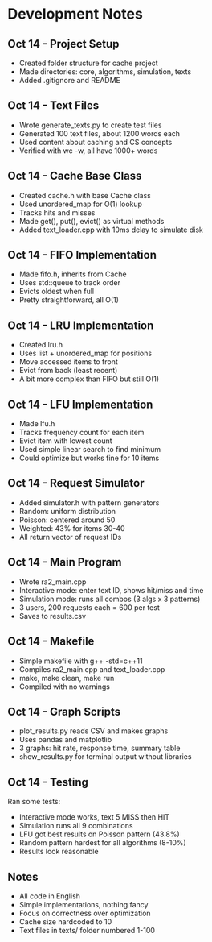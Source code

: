 # Development Notes

## Oct 14 - Project Setup
- Created folder structure for cache project
- Made directories: core, algorithms, simulation, texts
- Added .gitignore and README

## Oct 14 - Text Files
- Wrote generate_texts.py to create test files
- Generated 100 text files, about 1200 words each
- Used content about caching and CS concepts
- Verified with wc -w, all have 1000+ words

## Oct 14 - Cache Base Class
- Created cache.h with base Cache class
- Used unordered_map for O(1) lookup
- Tracks hits and misses
- Made get(), put(), evict() as virtual methods
- Added text_loader.cpp with 10ms delay to simulate disk

## Oct 14 - FIFO Implementation
- Made fifo.h, inherits from Cache
- Uses std::queue to track order
- Evicts oldest when full
- Pretty straightforward, all O(1)

## Oct 14 - LRU Implementation
- Created lru.h
- Uses list + unordered_map for positions
- Move accessed items to front
- Evict from back (least recent)
- A bit more complex than FIFO but still O(1)

## Oct 14 - LFU Implementation
- Made lfu.h
- Tracks frequency count for each item
- Evict item with lowest count
- Used simple linear search to find minimum
- Could optimize but works fine for 10 items

## Oct 14 - Request Simulator
- Added simulator.h with pattern generators
- Random: uniform distribution
- Poisson: centered around 50
- Weighted: 43% for items 30-40
- All return vector of request IDs

## Oct 14 - Main Program
- Wrote ra2_main.cpp
- Interactive mode: enter text ID, shows hit/miss and time
- Simulation mode: runs all combos (3 algs x 3 patterns)
- 3 users, 200 requests each = 600 per test
- Saves to results.csv

## Oct 14 - Makefile
- Simple makefile with g++ -std=c++11
- Compiles ra2_main.cpp and text_loader.cpp
- make, make clean, make run
- Compiled with no warnings

## Oct 14 - Graph Scripts
- plot_results.py reads CSV and makes graphs
- Uses pandas and matplotlib
- 3 graphs: hit rate, response time, summary table
- show_results.py for terminal output without libraries

## Oct 14 - Testing
Ran some tests:
- Interactive mode works, text 5 MISS then HIT
- Simulation runs all 9 combinations
- LFU got best results on Poisson pattern (43.8%)
- Random pattern hardest for all algorithms (8-10%)
- Results look reasonable

## Notes
- All code in English
- Simple implementations, nothing fancy
- Focus on correctness over optimization
- Cache size hardcoded to 10
- Text files in texts/ folder numbered 1-100
